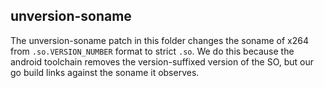 ## unversion-soname

The unversion-soname patch in this folder changes the soname of x264 from `.so.VERSION_NUMBER` format to strict `.so`. We do this because the android toolchain removes the version-suffixed version of the SO, but our go build links against the soname it observes.

